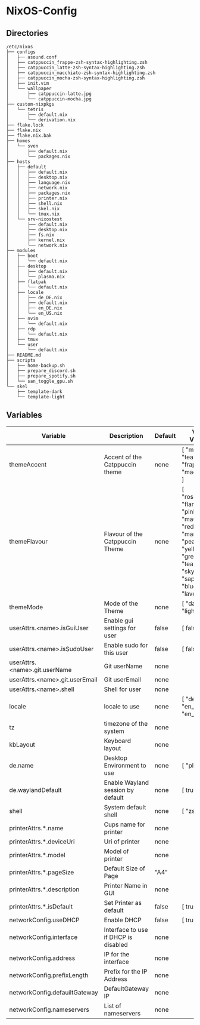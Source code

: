 # NixOS-Config

## Directories

```
/etc/nixos
├── configs
│   ├── asound.conf
│   ├── catppuccin_frappe-zsh-syntax-highlighting.zsh
│   ├── catppuccin_latte-zsh-syntax-highlighting.zsh
│   ├── catppuccin_macchiato-zsh-syntax-highlighting.zsh
│   ├── catppuccin_mocha-zsh-syntax-highlighting.zsh
│   ├── init.vim
│   └── wallpaper
│       ├── catppuccin-latte.jpg
│       └── catppuccin-mocha.jpg
├── custom-nixpkgs
│   └── tetris
│       ├── default.nix
│       └── derivation.nix
├── flake.lock
├── flake.nix
├── flake.nix.bak
├── homes
│   └── sven
│       ├── default.nix
│       └── packages.nix
├── hosts
│   ├── default
│   │   ├── default.nix
│   │   ├── desktop.nix
│   │   ├── language.nix
│   │   ├── network.nix
│   │   ├── packages.nix
│   │   ├── printer.nix
│   │   ├── shell.nix
│   │   ├── skel.nix
│   │   └── tmux.nix
│   └── srv-nixostest
│       ├── default.nix
│       ├── desktop.nix
│       ├── fs.nix
│       ├── kernel.nix
│       └── network.nix
├── modules
│   ├── boot
│   │   └── default.nix
│   ├── desktop
│   │   ├── default.nix
│   │   └── plasma.nix
│   ├── flatpak
│   │   └── default.nix
│   ├── locale
│   │   ├── de_DE.nix
│   │   ├── default.nix
│   │   ├── en_DE.nix
│   │   └── en_US.nix
│   ├── nvim
│   │   └── default.nix
│   ├── rdp
│   │   └── default.nix
│   ├── tmux
│   └── user
│       └── default.nix
├── README.md
├── scripts
│   ├── home-backup.sh
│   ├── prepare_discord.sh
│   ├── prepare_spotify.sh
│   └── san_toggle_gpu.sh
└── skel
    ├── template-dark
    └── template-light
```

## Variables

| Variable | Description | Default | Valid Values | Type |
| -------- | ----------- | ------- | ------------ | ---- |
| themeAccent | Accent of the Catppuccin theme | none | [ "mocha", "teal", "frappe", "macchiato" ] | string |
| themeFlavour | Flavour of the Catppuccin Theme | none | [ "rosewater", "flamingo", "pink", "mauve", "red", "maroon", "peach", "yellow", "green", "teal", "sky", "sapphire", "blue", "lavender" ] | string |
| themeMode | Mode of the Theme | none | [ "dark", "light" ] | string |
| userAttrs.\<name\>.isGuiUser | Enable gui settings for user | false | [ false true ] | boolean |
| userAttrs.\<name\>.isSudoUser | Enable sudo for this user | false | [ false true ] | boolean |
| userAttrs.\<name\>.git.userName | Git userName | none | | string |
| userAttrs.\<name\>.git.userEmail | Git userEmail | none | | string |
| userAttrs.\<name\>.shell | Shell for user | none | | string |
| locale | locale to use | none | [ "de_DE" "en_DE" "en_US" ] | string |
| tz | timezone of the system | none | | string |
| kbLayout | Keyboard layout | none | | string |
| de.name | Desktop Environment to use | none | [ "plasma" ] | string |
| de.waylandDefault | Enable Wayland session by default | none | [ true false ] | boolean |
| shell | System default shell | none | [ "zsh" ] | string |
| printerAttrs.*.name | Cups name for printer| none | | string |
| printerAttrs.*.deviceUri | Uri of printer | none |  | string |
| printerAttrs.*.model | Model of printer | none |  | string |
| printerAttrs.*.pageSize | Default Size of Page | "A4" |  | string |
| printerAttrs.*.description | Printer Name in GUI | none |  | string |
| printerAttrs.*.isDefault | Set Printer as default | false | [ true false ] | boolean |
| networkConfig.useDHCP | Enable DHCP | false | [ true false ] | boolean |
| networkConfig.interface | Interface to use if DHCP is disabled | none |  | string |
| networkConfig.address | IP for the interface  | none |  | string |
| networkConfig.prefixLength | Prefix for the IP Address | none |  | integer |
| networkConfig.defauiltGateway | DefaultGateway IP | none |  | string |
| networkConfig.nameservers | List of nameservers | none |  | list |

